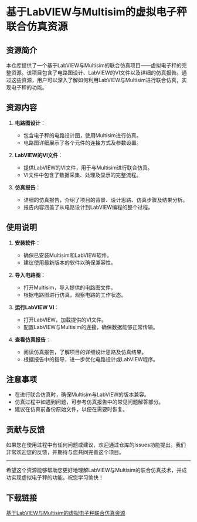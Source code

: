 # 基于LabVIEW与Multisim的虚拟电子秤联合仿真资源

## 资源简介

本仓库提供了一个基于LabVIEW与Multisim的联合仿真项目——虚拟电子秤的完整资源。该项目包含了电路图设计、LabVIEW的VI文件以及详细的仿真报告。通过这些资源，用户可以深入了解如何利用LabVIEW与Multisim进行联合仿真，实现电子秤的功能。

## 资源内容

1. **电路图设计**：
   - 包含电子秤的电路设计图，使用Multisim进行仿真。
   - 电路图详细展示了各个元件的连接方式及参数设置。

2. **LabVIEW的VI文件**：
   - 提供LabVIEW的VI文件，用于与Multisim进行联合仿真。
   - VI文件中包含了数据采集、处理及显示的完整流程。

3. **仿真报告**：
   - 详细的仿真报告，介绍了项目的背景、设计思路、仿真步骤及结果分析。
   - 报告内容涵盖了从电路设计到LabVIEW编程的整个过程。

## 使用说明

1. **安装软件**：
   - 确保已安装Multisim和LabVIEW软件。
   - 建议使用最新版本的软件以确保兼容性。

2. **导入电路图**：
   - 打开Multisim，导入提供的电路图文件。
   - 根据电路图进行仿真，观察电路的工作状态。

3. **运行LabVIEW VI**：
   - 打开LabVIEW，加载提供的VI文件。
   - 配置LabVIEW与Multisim的连接，确保数据能够正常传输。

4. **查看仿真报告**：
   - 阅读仿真报告，了解项目的详细设计思路及仿真结果。
   - 根据报告中的指导，进一步优化电路设计或LabVIEW程序。

## 注意事项

- 在进行联合仿真时，确保Multisim与LabVIEW的版本兼容。
- 仿真过程中如遇到问题，可参考仿真报告中的常见问题解答部分。
- 建议在仿真前备份原始文件，以便在需要时恢复。

## 贡献与反馈

如果您在使用过程中有任何问题或建议，欢迎通过仓库的Issues功能提出。我们非常欢迎您的反馈，并期待与您共同完善这个项目。

---

希望这个资源能够帮助您更好地理解LabVIEW与Multisim的联合仿真技术，并成功实现虚拟电子秤的功能。祝您学习愉快！

## 下载链接

[基于LabVIEW与Multisim的虚拟电子秤联合仿真资源](https://pan.quark.cn/s/129f0ee60735)